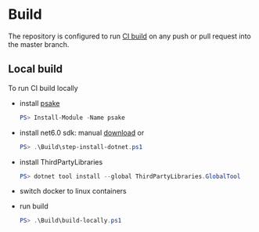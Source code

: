 # Build

The repository is configured to run [CI build](https://github.com/max-ieremenko/test/actions) on any push or pull request into the master branch.

## Local build

To run CI build locally

- install [psake](https://www.powershellgallery.com/packages/psake)

    ``` powershell
    PS> Install-Module -Name psake
    ```

- install net6.0 sdk: manual [download](https://dotnet.microsoft.com/download/dotnet/6.0) or

    ``` powershell
    PS> .\Build\step-install-dotnet.ps1
    ```

- install ThirdPartyLibraries

    ``` powershell
    PS> dotnet tool install --global ThirdPartyLibraries.GlobalTool
    ```

- switch docker to linux containers

- run build

    ``` powershell
    PS> .\Build\build-locally.ps1
    ```
